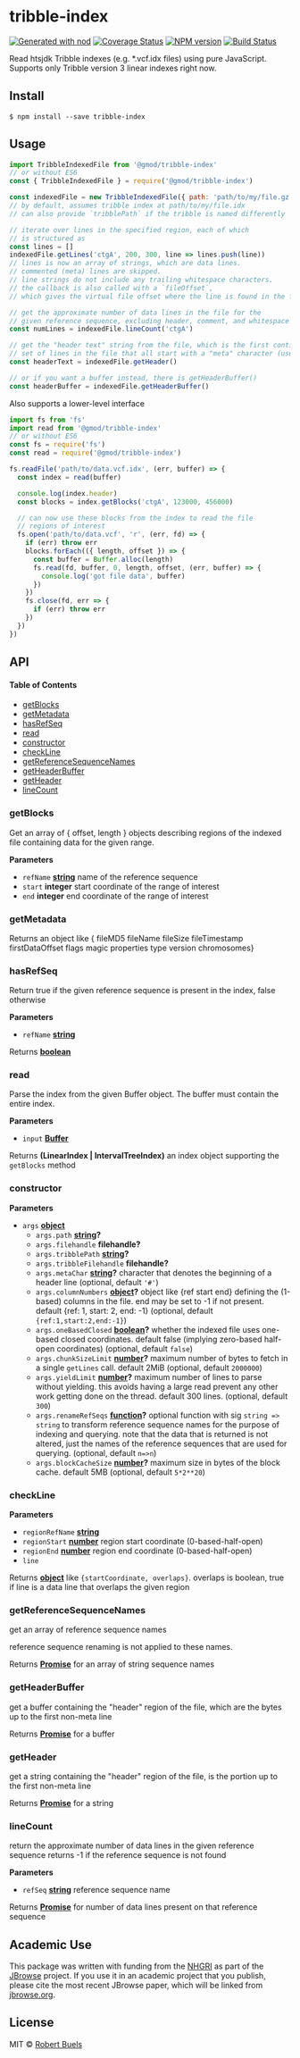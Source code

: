 # tribble-index

[![Generated with nod](https://img.shields.io/badge/generator-nod-2196F3.svg?style=flat-square)](https://github.com/diegohaz/nod)
[![Coverage Status](https://img.shields.io/codecov/c/github/GMOD/tribble-index/master.svg?style=flat-square)](https://codecov.io/gh/GMOD/tribble-index/branch/master)
[![NPM version](https://img.shields.io/npm/v/tribble-index.svg?logo=travis&style=flat-square)](https://npmjs.org/package/tribble-index)
[![Build Status](https://img.shields.io/travis/rbuels/tribble-index/master.svg?logo=npm&style=flat-square)](https://travis-ci.org/rbuels/tribble-index)

Read htsjdk Tribble indexes (e.g. \*.vcf.idx files) using pure JavaScript. Supports only Tribble version 3 linear indexes right now.

## Install

    $ npm install --save tribble-index

## Usage

```js
import TribbleIndexedFile from '@gmod/tribble-index'
// or without ES6
const { TribbleIndexedFile } = require('@gmod/tribble-index')

const indexedFile = new TribbleIndexedFile({ path: 'path/to/my/file.gz' })
// by default, assumes tribble index at path/to/my/file.idx
// can also provide `tribblePath` if the tribble is named differently

// iterate over lines in the specified region, each of which
// is structured as
const lines = []
indexedFile.getLines('ctgA', 200, 300, line => lines.push(line))
// lines is now an array of strings, which are data lines.
// commented (meta) lines are skipped.
// line strings do not include any trailing whitespace characters.
// the callback is also called with a `fileOffset`,
// which gives the virtual file offset where the line is found in the file

// get the approximate number of data lines in the file for the
// given reference sequence, excluding header, comment, and whitespace lines
const numLines = indexedFile.lineCount('ctgA')

// get the "header text" string from the file, which is the first contiguous
// set of lines in the file that all start with a "meta" character (usually #)
const headerText = indexedFile.getHeader()

// or if you want a buffer instead, there is getHeaderBuffer()
const headerBuffer = indexedFile.getHeaderBuffer()
```

Also supports a lower-level interface

```js
import fs from 'fs'
import read from '@gmod/tribble-index'
// or without ES6
const fs = require('fs')
const read = require('@gmod/tribble-index')

fs.readFile('path/to/data.vcf.idx', (err, buffer) => {
  const index = read(buffer)

  console.log(index.header)
  const blocks = index.getBlocks('ctgA', 123000, 456000)

  // can now use these blocks from the index to read the file
  // regions of interest
  fs.open('path/to/data.vcf', 'r', (err, fd) => {
    if (err) throw err
    blocks.forEach(({ length, offset }) => {
      const buffer = Buffer.alloc(length)
      fs.read(fd, buffer, 0, length, offset, (err, buffer) => {
        console.log('got file data', buffer)
      })
    })
    fs.close(fd, err => {
      if (err) throw err
    })
  })
})
```

## API

<!-- Generated by documentation.js. Update this documentation by updating the source code. -->

#### Table of Contents

-   [getBlocks](#getblocks)
-   [getMetadata](#getmetadata)
-   [hasRefSeq](#hasrefseq)
-   [read](#read)
-   [constructor](#constructor)
-   [checkLine](#checkline)
-   [getReferenceSequenceNames](#getreferencesequencenames)
-   [getHeaderBuffer](#getheaderbuffer)
-   [getHeader](#getheader)
-   [lineCount](#linecount)

### getBlocks

Get an array of { offset, length } objects describing regions of the
indexed file containing data for the given range.

**Parameters**

-   `refName` **[string](https://developer.mozilla.org/docs/Web/JavaScript/Reference/Global_Objects/String)** name of the reference sequence
-   `start` **integer** start coordinate of the range of interest
-   `end` **integer** end coordinate of the range of interest

### getMetadata

Returns an object like { fileMD5 fileName fileSize fileTimestamp
firstDataOffset flags magic properties type version chromosomes}

### hasRefSeq

Return true if the given reference sequence is present in the index,
false otherwise

**Parameters**

-   `refName` **[string](https://developer.mozilla.org/docs/Web/JavaScript/Reference/Global_Objects/String)** 

Returns **[boolean](https://developer.mozilla.org/docs/Web/JavaScript/Reference/Global_Objects/Boolean)** 

### read

Parse the index from the given Buffer object. The buffer must contain
the entire index.

**Parameters**

-   `input` **[Buffer](https://nodejs.org/api/buffer.html)** 

Returns **(LinearIndex | IntervalTreeIndex)** an index object supporting the `getBlocks` method

### constructor

**Parameters**

-   `args` **[object](https://developer.mozilla.org/docs/Web/JavaScript/Reference/Global_Objects/Object)** 
    -   `args.path` **[string](https://developer.mozilla.org/docs/Web/JavaScript/Reference/Global_Objects/String)?** 
    -   `args.filehandle` **filehandle?** 
    -   `args.tribblePath` **[string](https://developer.mozilla.org/docs/Web/JavaScript/Reference/Global_Objects/String)?** 
    -   `args.tribbleFilehandle` **filehandle?** 
    -   `args.metaChar` **[string](https://developer.mozilla.org/docs/Web/JavaScript/Reference/Global_Objects/String)?** character that denotes the beginning of a header line (optional, default `'#'`)
    -   `args.columnNumbers` **[object](https://developer.mozilla.org/docs/Web/JavaScript/Reference/Global_Objects/Object)?** object like {ref start end} defining the (1-based) columns in
        the file. end may be set to -1 if not present. default {ref: 1, start: 2, end: -1} (optional, default `{ref:1,start:2,end:-1}`)
    -   `args.oneBasedClosed` **[boolean](https://developer.mozilla.org/docs/Web/JavaScript/Reference/Global_Objects/Boolean)?** whether the indexed file uses one-based closed coordinates.
        default false (implying zero-based half-open coordinates) (optional, default `false`)
    -   `args.chunkSizeLimit` **[number](https://developer.mozilla.org/docs/Web/JavaScript/Reference/Global_Objects/Number)?** maximum number of bytes to fetch in a single `getLines` call.
        default 2MiB (optional, default `2000000`)
    -   `args.yieldLimit` **[number](https://developer.mozilla.org/docs/Web/JavaScript/Reference/Global_Objects/Number)?** maximum number of lines to parse without yielding.
        this avoids having a large read prevent any other work getting done on the thread.  default 300 lines. (optional, default `300`)
    -   `args.renameRefSeqs` **[function](https://developer.mozilla.org/docs/Web/JavaScript/Reference/Statements/function)?** optional function with sig `string => string` to transform
        reference sequence names for the purpose of indexing and querying. note that the data that is returned is
        not altered, just the names of the reference sequences that are used for querying. (optional, default `n=>n`)
    -   `args.blockCacheSize` **[number](https://developer.mozilla.org/docs/Web/JavaScript/Reference/Global_Objects/Number)?** maximum size in bytes of the block cache. default 5MB (optional, default `5*2**20`)

### checkLine

**Parameters**

-   `regionRefName` **[string](https://developer.mozilla.org/docs/Web/JavaScript/Reference/Global_Objects/String)** 
-   `regionStart` **[number](https://developer.mozilla.org/docs/Web/JavaScript/Reference/Global_Objects/Number)** region start coordinate (0-based-half-open)
-   `regionEnd` **[number](https://developer.mozilla.org/docs/Web/JavaScript/Reference/Global_Objects/Number)** region end coordinate (0-based-half-open)
-   `line`  

Returns **[object](https://developer.mozilla.org/docs/Web/JavaScript/Reference/Global_Objects/Object)** like `{startCoordinate, overlaps}`. overlaps is boolean,
true if line is a data line that overlaps the given region

### getReferenceSequenceNames

get an array of reference sequence names

reference sequence renaming is not applied to these names.

Returns **[Promise](https://developer.mozilla.org/docs/Web/JavaScript/Reference/Global_Objects/Promise)** for an array of string sequence names

### getHeaderBuffer

get a buffer containing the "header" region of
the file, which are the bytes up to the first
non-meta line

Returns **[Promise](https://developer.mozilla.org/docs/Web/JavaScript/Reference/Global_Objects/Promise)** for a buffer

### getHeader

get a string containing the "header" region of the
file, is the portion up to the first non-meta line

Returns **[Promise](https://developer.mozilla.org/docs/Web/JavaScript/Reference/Global_Objects/Promise)** for a string

### lineCount

return the approximate number of data lines in the given reference sequence
returns -1 if the reference sequence is not found

**Parameters**

-   `refSeq` **[string](https://developer.mozilla.org/docs/Web/JavaScript/Reference/Global_Objects/String)** reference sequence name

Returns **[Promise](https://developer.mozilla.org/docs/Web/JavaScript/Reference/Global_Objects/Promise)** for number of data lines present on that reference sequence

## Academic Use

This package was written with funding from the [NHGRI](http://genome.gov) as part of the [JBrowse](http://jbrowse.org) project. If you use it in an academic project that you publish, please cite the most recent JBrowse paper, which will be linked from [jbrowse.org](http://jbrowse.org).

## License

MIT © [Robert Buels](https://github.com/rbuels)

